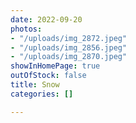 ```yaml
---
date: 2022-09-20
photos:
- "/uploads/img_2872.jpeg"
- "/uploads/img_2856.jpeg"
- "/uploads/img_2870.jpeg"
showInHomePage: true
outOfStock: false
title: Snow
categories: []

---
```

